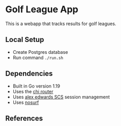 # Golf League App

This is a webapp that tracks results for golf leagues.

## Local Setup

- Create Postgres database
- Run command `./run.sh`

## Dependencies

- Built in Go version 1.19
- Uses the [chi router](https://github.com/go-chi/chi)
- Uses [alex edwards SCS](https://github.com/alexedwards/scs) session management
- Uses [nosurf](https://github.com/justinas/nosurf)

## References
